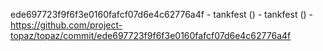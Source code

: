 ede697723f9f6f3e0160fafcf07d6e4c62776a4f - tankfest () - tankfest () - https://github.com/project-topaz/topaz/commit/ede697723f9f6f3e0160fafcf07d6e4c62776a4f
